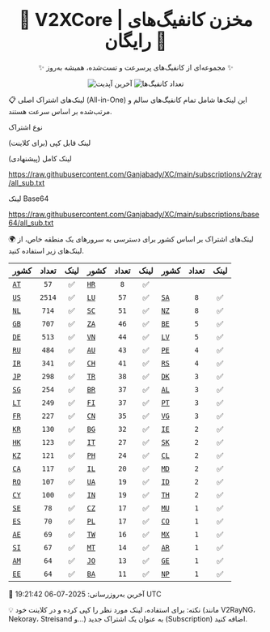 <div align="center">
<h1 style="font-size: 2.5em; font-weight: bold;">🚀 V2XCore | مخزن کانفیگ‌های رایگان 🚀</h1>
<p>✨ مجموعه‌ای از کانفیگ‌های پرسرعت و تست‌شده، همیشه به‌روز ✨</p>

<p>
<img src="https://img.shields.io/badge/Updated-2025-07-06 19:21:42 UTC-blue?style=for-the-badge&logo=github" alt="آخرین آپدیت">
<img src="https://img.shields.io/badge/Configs-14026-green?style=for-the-badge&logo=serverless" alt="تعداد کانفیگ‌ها">
</p>
</div>

📋 لینک‌های اشتراک اصلی (All-in-One)
این لینک‌ها شامل تمام کانفیگ‌های سالم و مرتب‌شده بر اساس سرعت هستند.

نوع اشتراک

لینک قابل کپی (برای کلاینت)

لینک کامل (پیشنهادی)

https://raw.githubusercontent.com/Ganjabady/XC/main/subscriptions/v2ray/all_sub.txt

لینک Base64

https://raw.githubusercontent.com/Ganjabady/XC/main/subscriptions/base64/all_sub.txt

🌍 لینک‌های اشتراک بر اساس کشور
برای دسترسی به سرورهای یک منطقه خاص، از لینک‌های زیر استفاده کنید.

| کشور | تعداد | لینک | کشور | تعداد | لینک | کشور | تعداد | لینک |
| :--- | :---: | :---: | :--- | :---: | :---: | :--- | :---: | :---: |
| [`AT`](https://raw.githubusercontent.com/Ganjabady/XC/main/subscriptions/regions/AT.txt) | `57` | ✅ | [`HR`](https://raw.githubusercontent.com/Ganjabady/XC/main/subscriptions/regions/HR.txt) | `8` | ✅ |
| [`US`](https://raw.githubusercontent.com/Ganjabady/XC/main/subscriptions/regions/US.txt) | `2514` | ✅ | [`LU`](https://raw.githubusercontent.com/Ganjabady/XC/main/subscriptions/regions/LU.txt) | `57` | ✅ | [`SA`](https://raw.githubusercontent.com/Ganjabady/XC/main/subscriptions/regions/SA.txt) | `8` | ✅ |
| [`NL`](https://raw.githubusercontent.com/Ganjabady/XC/main/subscriptions/regions/NL.txt) | `714` | ✅ | [`SC`](https://raw.githubusercontent.com/Ganjabady/XC/main/subscriptions/regions/SC.txt) | `51` | ✅ | [`NZ`](https://raw.githubusercontent.com/Ganjabady/XC/main/subscriptions/regions/NZ.txt) | `8` | ✅ |
| [`GB`](https://raw.githubusercontent.com/Ganjabady/XC/main/subscriptions/regions/GB.txt) | `707` | ✅ | [`ZA`](https://raw.githubusercontent.com/Ganjabady/XC/main/subscriptions/regions/ZA.txt) | `46` | ✅ | [`BE`](https://raw.githubusercontent.com/Ganjabady/XC/main/subscriptions/regions/BE.txt) | `5` | ✅ |
| [`DE`](https://raw.githubusercontent.com/Ganjabady/XC/main/subscriptions/regions/DE.txt) | `513` | ✅ | [`VN`](https://raw.githubusercontent.com/Ganjabady/XC/main/subscriptions/regions/VN.txt) | `44` | ✅ | [`LV`](https://raw.githubusercontent.com/Ganjabady/XC/main/subscriptions/regions/LV.txt) | `5` | ✅ |
| [`RU`](https://raw.githubusercontent.com/Ganjabady/XC/main/subscriptions/regions/RU.txt) | `484` | ✅ | [`AU`](https://raw.githubusercontent.com/Ganjabady/XC/main/subscriptions/regions/AU.txt) | `43` | ✅ | [`PE`](https://raw.githubusercontent.com/Ganjabady/XC/main/subscriptions/regions/PE.txt) | `4` | ✅ |
| [`IR`](https://raw.githubusercontent.com/Ganjabady/XC/main/subscriptions/regions/IR.txt) | `341` | ✅ | [`CH`](https://raw.githubusercontent.com/Ganjabady/XC/main/subscriptions/regions/CH.txt) | `41` | ✅ | [`RS`](https://raw.githubusercontent.com/Ganjabady/XC/main/subscriptions/regions/RS.txt) | `4` | ✅ |
| [`JP`](https://raw.githubusercontent.com/Ganjabady/XC/main/subscriptions/regions/JP.txt) | `298` | ✅ | [`TR`](https://raw.githubusercontent.com/Ganjabady/XC/main/subscriptions/regions/TR.txt) | `38` | ✅ | [`DK`](https://raw.githubusercontent.com/Ganjabady/XC/main/subscriptions/regions/DK.txt) | `3` | ✅ |
| [`SG`](https://raw.githubusercontent.com/Ganjabady/XC/main/subscriptions/regions/SG.txt) | `254` | ✅ | [`BR`](https://raw.githubusercontent.com/Ganjabady/XC/main/subscriptions/regions/BR.txt) | `37` | ✅ | [`AL`](https://raw.githubusercontent.com/Ganjabady/XC/main/subscriptions/regions/AL.txt) | `3` | ✅ |
| [`LT`](https://raw.githubusercontent.com/Ganjabady/XC/main/subscriptions/regions/LT.txt) | `249` | ✅ | [`FI`](https://raw.githubusercontent.com/Ganjabady/XC/main/subscriptions/regions/FI.txt) | `37` | ✅ | [`PT`](https://raw.githubusercontent.com/Ganjabady/XC/main/subscriptions/regions/PT.txt) | `3` | ✅ |
| [`FR`](https://raw.githubusercontent.com/Ganjabady/XC/main/subscriptions/regions/FR.txt) | `227` | ✅ | [`CN`](https://raw.githubusercontent.com/Ganjabady/XC/main/subscriptions/regions/CN.txt) | `35` | ✅ | [`VG`](https://raw.githubusercontent.com/Ganjabady/XC/main/subscriptions/regions/VG.txt) | `3` | ✅ |
| [`KR`](https://raw.githubusercontent.com/Ganjabady/XC/main/subscriptions/regions/KR.txt) | `130` | ✅ | [`BG`](https://raw.githubusercontent.com/Ganjabady/XC/main/subscriptions/regions/BG.txt) | `32` | ✅ | [`IE`](https://raw.githubusercontent.com/Ganjabady/XC/main/subscriptions/regions/IE.txt) | `2` | ✅ |
| [`HK`](https://raw.githubusercontent.com/Ganjabady/XC/main/subscriptions/regions/HK.txt) | `123` | ✅ | [`IT`](https://raw.githubusercontent.com/Ganjabady/XC/main/subscriptions/regions/IT.txt) | `27` | ✅ | [`SK`](https://raw.githubusercontent.com/Ganjabady/XC/main/subscriptions/regions/SK.txt) | `2` | ✅ |
| [`KZ`](https://raw.githubusercontent.com/Ganjabady/XC/main/subscriptions/regions/KZ.txt) | `121` | ✅ | [`PH`](https://raw.githubusercontent.com/Ganjabady/XC/main/subscriptions/regions/PH.txt) | `24` | ✅ | [`CL`](https://raw.githubusercontent.com/Ganjabady/XC/main/subscriptions/regions/CL.txt) | `2` | ✅ |
| [`CA`](https://raw.githubusercontent.com/Ganjabady/XC/main/subscriptions/regions/CA.txt) | `117` | ✅ | [`IL`](https://raw.githubusercontent.com/Ganjabady/XC/main/subscriptions/regions/IL.txt) | `20` | ✅ | [`MD`](https://raw.githubusercontent.com/Ganjabady/XC/main/subscriptions/regions/MD.txt) | `2` | ✅ |
| [`RO`](https://raw.githubusercontent.com/Ganjabady/XC/main/subscriptions/regions/RO.txt) | `107` | ✅ | [`UA`](https://raw.githubusercontent.com/Ganjabady/XC/main/subscriptions/regions/UA.txt) | `19` | ✅ | [`ID`](https://raw.githubusercontent.com/Ganjabady/XC/main/subscriptions/regions/ID.txt) | `2` | ✅ |
| [`CY`](https://raw.githubusercontent.com/Ganjabady/XC/main/subscriptions/regions/CY.txt) | `100` | ✅ | [`IN`](https://raw.githubusercontent.com/Ganjabady/XC/main/subscriptions/regions/IN.txt) | `19` | ✅ | [`TH`](https://raw.githubusercontent.com/Ganjabady/XC/main/subscriptions/regions/TH.txt) | `2` | ✅ |
| [`SE`](https://raw.githubusercontent.com/Ganjabady/XC/main/subscriptions/regions/SE.txt) | `78` | ✅ | [`CZ`](https://raw.githubusercontent.com/Ganjabady/XC/main/subscriptions/regions/CZ.txt) | `17` | ✅ | [`MU`](https://raw.githubusercontent.com/Ganjabady/XC/main/subscriptions/regions/MU.txt) | `1` | ✅ |
| [`ES`](https://raw.githubusercontent.com/Ganjabady/XC/main/subscriptions/regions/ES.txt) | `70` | ✅ | [`PL`](https://raw.githubusercontent.com/Ganjabady/XC/main/subscriptions/regions/PL.txt) | `17` | ✅ | [`CO`](https://raw.githubusercontent.com/Ganjabady/XC/main/subscriptions/regions/CO.txt) | `1` | ✅ |
| [`AE`](https://raw.githubusercontent.com/Ganjabady/XC/main/subscriptions/regions/AE.txt) | `69` | ✅ | [`TW`](https://raw.githubusercontent.com/Ganjabady/XC/main/subscriptions/regions/TW.txt) | `16` | ✅ | [`MX`](https://raw.githubusercontent.com/Ganjabady/XC/main/subscriptions/regions/MX.txt) | `1` | ✅ |
| [`SI`](https://raw.githubusercontent.com/Ganjabady/XC/main/subscriptions/regions/SI.txt) | `67` | ✅ | [`MT`](https://raw.githubusercontent.com/Ganjabady/XC/main/subscriptions/regions/MT.txt) | `14` | ✅ | [`AR`](https://raw.githubusercontent.com/Ganjabady/XC/main/subscriptions/regions/AR.txt) | `1` | ✅ |
| [`AM`](https://raw.githubusercontent.com/Ganjabady/XC/main/subscriptions/regions/AM.txt) | `64` | ✅ | [`JO`](https://raw.githubusercontent.com/Ganjabady/XC/main/subscriptions/regions/JO.txt) | `13` | ✅ | [`GE`](https://raw.githubusercontent.com/Ganjabady/XC/main/subscriptions/regions/GE.txt) | `1` | ✅ |
| [`EE`](https://raw.githubusercontent.com/Ganjabady/XC/main/subscriptions/regions/EE.txt) | `64` | ✅ | [`BA`](https://raw.githubusercontent.com/Ganjabady/XC/main/subscriptions/regions/BA.txt) | `11` | ✅ | [`NP`](https://raw.githubusercontent.com/Ganjabady/XC/main/subscriptions/regions/NP.txt) | `1` | ✅ |


🔄 آخرین به‌روزرسانی: 2025-07-06 19:21:42 UTC

💡 نکته: برای استفاده، لینک مورد نظر را کپی کرده و در کلاینت خود (مانند V2RayNG، Nekoray، Streisand و...) به عنوان یک اشتراک جدید (Subscription) اضافه کنید.
